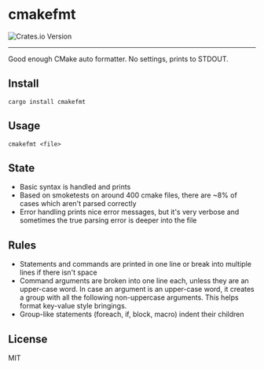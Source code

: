 # cmakefmt
![Crates.io Version](https://img.shields.io/crates/v/cmakefmt)
- - -
Good enough CMake auto formatter. No settings, prints to STDOUT.

## Install
```
cargo install cmakefmt
```

## Usage
```
cmakefmt <file>
```

## State

* Basic syntax is handled and prints
* Based on smoketests on around 400 cmake files, there are ~8% of cases which
  aren't parsed correctly
* Error handling prints nice error messages, but it's very verbose and sometimes
  the true parsing error is deeper into the file

## Rules

* Statements and commands are printed in one line or break into multiple lines
  if there isn't space
* Command arguments are broken into one line each, unless they are an upper-case
  word. In case an argument is an upper-case word, it creates a group with all
  the following non-uppercase arguments. This helps format key-value style
  bringings.
* Group-like statements (foreach, if, block, macro) indent their children

## License
MIT
